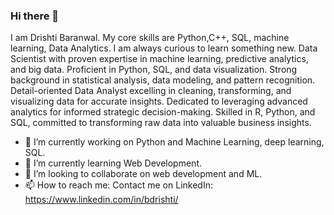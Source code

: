 ### Hi there 👋
I am Drishti Baranwal. My core skills are Python,C++, SQL, machine learning, Data Analytics. I am always curious to learn something new. Data Scientist with proven expertise in machine learning, predictive analytics, and big data. Proficient in Python, SQL, and data visualization. Strong background in statistical analysis, data modeling, and pattern recognition. Detail-oriented Data Analyst excelling in cleaning, transforming, and visualizing data for accurate insights. Dedicated to leveraging advanced analytics for informed strategic decision-making. Skilled in R, Python, and SQL, committed to transforming raw data into valuable business insights.
<!--
**drishtibaranwal/drishtibaranwal** is a ✨ _special_ ✨ repository because its `README.md` (this file) appears on your GitHub profile.

Here are some ideas to get you started:-->

- 🔭 I’m currently working on Python and Machine Learning, deep learning, SQL. 
- 🌱 I’m currently learning Web Development. 
- 👯 I’m looking to collaborate on web development and ML. 
- 📫 How to reach me: Contact me on LinkedIn: https://www.linkedin.com/in/bdrishti/
